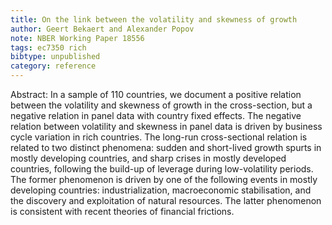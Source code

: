```yaml
---
title: On the link between the volatility and skewness of growth
author: Geert Bekaert and Alexander Popov
note: NBER Working Paper 18556
tags: ec7350 rich
bibtype: unpublished
category: reference
---
```

Abstract: In a sample of 110 countries, we document a positive relation between the volatility and skewness of growth in the cross-section, but a negative relation in panel data with country fixed effects. The negative relation between volatility and skewness in panel data is driven by business cycle variation in rich countries. The long-run cross-sectional relation is related to two distinct phenomena: sudden and short-lived growth spurts in mostly developing countries, and sharp crises in mostly developed countries, following the build-up of leverage during low-volatility periods. The former phenomenon is driven by one of the following events in mostly developing countries: industrialization, macroeconomic stabilisation, and the discovery and exploitation of natural resources. The latter phenomenon is consistent with recent theories of financial frictions.

